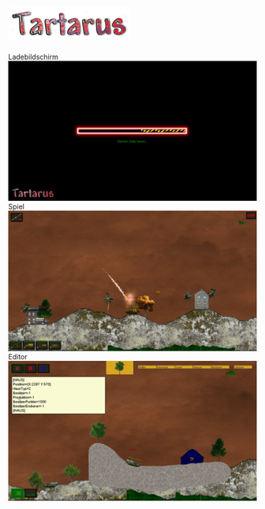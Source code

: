 # ![](/Bilder/Tartarus2.png)
Ladebildschirm
![](/Bilder/Ladebildschirm.jpg)
Spiel
![](/Bilder/Spiel.jpg)
Editor
![](/Bilder/Editor.jpg)
